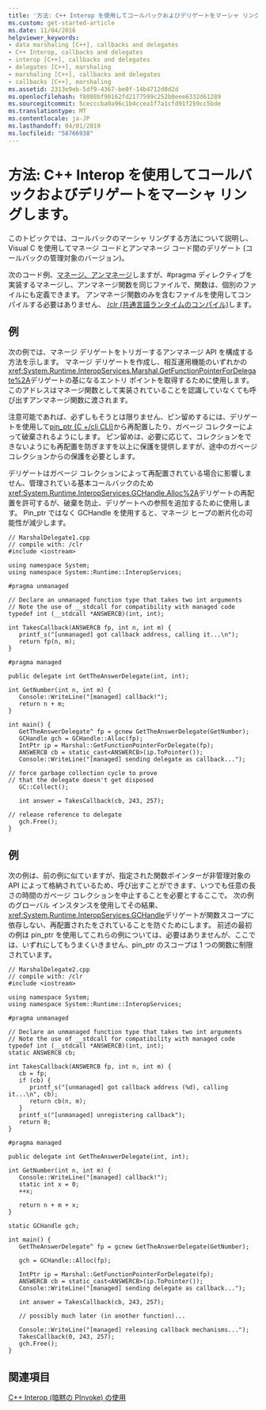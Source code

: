 ```yaml
---
title: '方法: C++ Interop を使用してコールバックおよびデリゲートをマーシャ リングします。'
ms.custom: get-started-article
ms.date: 11/04/2016
helpviewer_keywords:
- data marshaling [C++], callbacks and delegates
- C++ Interop, callbacks and delegates
- interop [C++], callbacks and delegates
- delegates [C++], marshaling
- marshaling [C++], callbacks and delegates
- callbacks [C++], marshaling
ms.assetid: 2313e9eb-5df9-4367-be0f-14b4712d8d2d
ms.openlocfilehash: f8088bf90162fd2177599c252b0eee6332d61289
ms.sourcegitcommit: 5cecccba0a96c1b4ccea1f7a1cfd91f259cc5bde
ms.translationtype: MT
ms.contentlocale: ja-JP
ms.lasthandoff: 04/01/2019
ms.locfileid: "58766938"
---
```

# <a name="how-to-marshal-callbacks-and-delegates-by-using-c-interop"></a>方法: C++ Interop を使用してコールバックおよびデリゲートをマーシャ リングします。

このトピックでは、コールバックのマーシャ リングする方法について説明し、Visual C を使用してマネージ コードとアンマネージ コード間のデリゲート (コールバックの管理対象のバージョン)。

次のコード例、[マネージ、アンマネージ](../preprocessor/managed-unmanaged.md)しますが、#pragma ディレクティブを実装するマネージし、アンマネージ関数を同じファイルで、関数は、個別のファイルにも定義できます。 アンマネージ関数のみを含むファイルを使用してコンパイルする必要はありません、 [/clr (共通言語ランタイムのコンパイル)](../build/reference/clr-common-language-runtime-compilation.md)します。

## <a name="example"></a>例

次の例では、マネージ デリゲートをトリガーするアンマネージ API を構成する方法を示します。 マネージ デリゲートを作成し、相互運用機能のいずれかの<xref:System.Runtime.InteropServices.Marshal.GetFunctionPointerForDelegate%2A>デリゲートの基になるエントリ ポイントを取得するために使用します。 このアドレスはマネージ関数として実装されていることを認識していなくても呼び出すアンマネージ関数に渡されます。

注意可能であれば、必ずしもそうとは限りません、ピン留めするには、デリゲートを使用して[pin_ptr (C +/cli CLI)](../extensions/pin-ptr-cpp-cli.md)から再配置したり、ガベージ コレクターによって破棄されるようにします。 ピン留めは、必要に応じて、コレクションをできないようにも再配置を防ぎますを以上に保護を提供しますが、途中のガベージ コレクションからの保護を必要とします。

デリゲートはガベージ コレクションによって再配置されている場合に影響しません、管理されている基本コールバックのため<xref:System.Runtime.InteropServices.GCHandle.Alloc%2A>デリゲートの再配置を許可するが、破棄を防止、デリゲートへの参照を追加するために使用します。 Pin_ptr ではなく GCHandle を使用すると、マネージ ヒープの断片化の可能性が減少します。

```
// MarshalDelegate1.cpp
// compile with: /clr
#include <iostream>

using namespace System;
using namespace System::Runtime::InteropServices;

#pragma unmanaged

// Declare an unmanaged function type that takes two int arguments
// Note the use of __stdcall for compatibility with managed code
typedef int (__stdcall *ANSWERCB)(int, int);

int TakesCallback(ANSWERCB fp, int n, int m) {
   printf_s("[unmanaged] got callback address, calling it...\n");
   return fp(n, m);
}

#pragma managed

public delegate int GetTheAnswerDelegate(int, int);

int GetNumber(int n, int m) {
   Console::WriteLine("[managed] callback!");
   return n + m;
}

int main() {
   GetTheAnswerDelegate^ fp = gcnew GetTheAnswerDelegate(GetNumber);
   GCHandle gch = GCHandle::Alloc(fp);
   IntPtr ip = Marshal::GetFunctionPointerForDelegate(fp);
   ANSWERCB cb = static_cast<ANSWERCB>(ip.ToPointer());
   Console::WriteLine("[managed] sending delegate as callback...");

// force garbage collection cycle to prove
// that the delegate doesn't get disposed
   GC::Collect();

   int answer = TakesCallback(cb, 243, 257);

// release reference to delegate
   gch.Free();
}
```

## <a name="example"></a>例

次の例は、前の例に似ていますが、指定された関数ポインターが非管理対象の API によって格納されているため、呼び出すことができます、いつでも任意の長さの時間のガベージ コレクションを中止することを必要とするここで。 次の例のグローバル インスタンスを使用してその結果、<xref:System.Runtime.InteropServices.GCHandle>デリゲートが関数スコープに依存しない、再配置されたをされていることを防ぐためにします。 前述の最初の例は pin_ptr を使用してこれらの例については、必要はありませんが、ここでは、いずれにしてもうまくいきません、pin_ptr のスコープは 1 つの関数に制限されています。

```
// MarshalDelegate2.cpp
// compile with: /clr
#include <iostream>

using namespace System;
using namespace System::Runtime::InteropServices;

#pragma unmanaged

// Declare an unmanaged function type that takes two int arguments
// Note the use of __stdcall for compatibility with managed code
typedef int (__stdcall *ANSWERCB)(int, int);
static ANSWERCB cb;

int TakesCallback(ANSWERCB fp, int n, int m) {
   cb = fp;
   if (cb) {
      printf_s("[unmanaged] got callback address (%d), calling it...\n", cb);
      return cb(n, m);
   }
   printf_s("[unmanaged] unregistering callback");
   return 0;
}

#pragma managed

public delegate int GetTheAnswerDelegate(int, int);

int GetNumber(int n, int m) {
   Console::WriteLine("[managed] callback!");
   static int x = 0;
   ++x;

   return n + m + x;
}

static GCHandle gch;

int main() {
   GetTheAnswerDelegate^ fp = gcnew GetTheAnswerDelegate(GetNumber);

   gch = GCHandle::Alloc(fp);

   IntPtr ip = Marshal::GetFunctionPointerForDelegate(fp);
   ANSWERCB cb = static_cast<ANSWERCB>(ip.ToPointer());
   Console::WriteLine("[managed] sending delegate as callback...");

   int answer = TakesCallback(cb, 243, 257);

   // possibly much later (in another function)...

   Console::WriteLine("[managed] releasing callback mechanisms...");
   TakesCallback(0, 243, 257);
   gch.Free();
}
```

## <a name="see-also"></a>関連項目

[C++ Interop (暗黙の PInvoke) の使用](../dotnet/using-cpp-interop-implicit-pinvoke.md)
